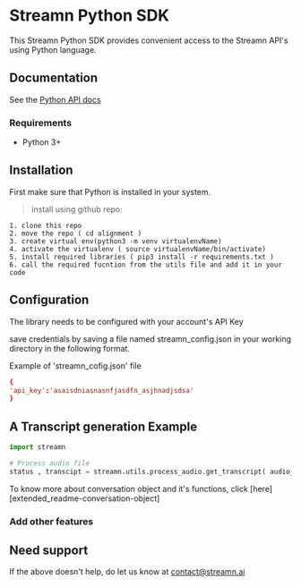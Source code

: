 # Streamn Python SDK

This Streamn Python SDK provides convenient access to the Streamn API's using Python language. 

## Documentation

See the [Python API docs](https://docs.streamn.ai/)

### Requirements

- Python 3+

## Installation

First make sure that Python is installed in your system.

<!--
```sh
pip install --upgrade streamn
```
-->

> install using github repo:

```
1. clone this repo
2. move the repo ( cd alignment )
3. create virtual env(python3 -m venv virtualenvName)
4. activate the virtualenv ( source virtualenvName/bin/activate)
5. install required libraries ( pip3 install -r requirements.txt )
6. call the required fucntion from the utils file and add it in your code 
```

## Configuration

The library needs to be configured with your account's API Key

save credentials by saving a file named streamn_config.json in your working directory in the following format.

Example of 'streamn_cofig.json' file

```conf
{
'api_key':'asaisdniasnasnfjasdfn_asjhnadjsdsa'
}
```
## A Transcript generation Example


```python
import streamn

# Process audio file
status , transcipt = streamn.utils.process_audio.get_transcript( audio_file_path = <audio file path to transcibe> , is_medical = <bool, True or Flase> )

```

To know more about conversation object and it's functions, click [here][extended_readme-conversation-object]


### Add other features


## Need support

If the above doesn't help, do let us know at contact@streamn.ai

[symbl-docs]: https://docs.streamn.ai/
